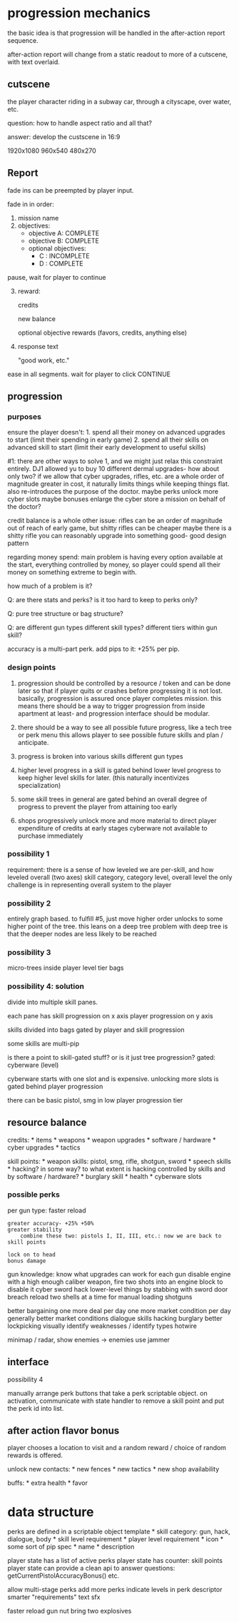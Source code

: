 # progression mechanics

the basic idea is that progression will be handled in the after-action report sequence.

after-action report will change from a static readout to more of a cutscene, with text overlaid.

## cutscene

the player character riding in a subway car, through a cityscape, over water, etc.

question: how to handle aspect ratio and all that?

answer: develop the custscene in 16:9 

1920x1080
960x540
480x270

## Report

fade ins can be preempted by player input.

fade in in order:

1. mission name
2. objectives:
    * objective A: COMPLETE
    * objective B: COMPLETE
    * optional objectives:
        * C : INCOMPLETE
        * D : COMPLETE

pause, wait for player to continue

3. reward:

    credits

    new balance

    optional objective rewards
        (favors, credits, anything else)

4. response text

    "good work, etc."

ease in all segments.
wait for player to click CONTINUE

## progression

### purposes

ensure the player doesn't:
    1. spend all their money on advanced upgrades to start (limit their spending in early game)
    2. spend all their skills on advanced skill to start (limit their early development to useful skills)

#1: there are other ways to solve 1, and we might just relax this constraint entirely.
DJ1 allowed yu to buy 10 different dermal upgrades- how about only two?
if we allow that cyber upgrades, rifles, etc. are a whole order of magnitude greater in cost, it naturally limits things
while keeping things flat.
also re-introduces the purpose of the doctor.
maybe perks unlock more cyber slots
maybe bonuses enlarge the cyber store
    a mission on behalf of the doctor?
 
credit balance is a whole other issue:
rifles can be an order of magnitude out of reach of early game, but shitty rifles can be cheaper
maybe there is a shitty rifle you can reasonably upgrade into something good- good design pattern

regarding money spend:
main problem is having every option available at the start, everything controlled by money, so player could
spend all their money on something extreme to begin with.

how much of a problem is it?

Q: are there stats and perks? is it too hard to keep to perks only?

Q: pure tree structure or bag structure?

Q: are different gun types different skill types? different tiers within gun skill?

accuracy is a multi-part perk. add pips to it: +25% per pip.

### design points
1. progression should be controlled by a resource / token and can be done later so that if player
    quits or crashes before progressing it is not lost.
    basically, progression is assured once player completes mission.
    this means there should be a way to trigger progression from inside apartment at least-
    and progression interface should be modular.

2. there should be a way to see all possible future progress, like a tech tree or perk menu
    this allows player to see possible future skills and plan / anticipate.

3. progress is broken into various skills
    different gun types

4. higher level progress in a skill is gated behind lower level progress
    to keep higher level skills for later.
    (this naturally incentivizes specialization)

5. some skill trees in general are gated behind an overall degree of progress 
    to prevent the player from attaining too early

6. shops progressively unlock more and more material
    to direct player expenditure of credits at early stages
    cyberware not available to purchase immediately

### possibility 1
requirement: there is a sense of how leveled we are per-skill, and how leveled overall (two axes)
skill category, category level, overall level
the only challenge is in representing overall system to the player

### possibility 2
entirely graph based.
to fulfill #5, just move higher order unlocks to some higher point of the tree.
this leans on a deep tree
problem with deep tree is that the deeper nodes are less likely to be reached

### possibility 3
micro-trees inside player level tier bags

### possibility 4: solution

divide into multiple skill panes.

each pane has skill progression on x axis
player progression on y axis

skills divided into bags gated by player and skill progression

some skills are multi-pip

is there a point to skill-gated stuff? or is it just tree progression?
    gated: cyberware (level)


cyberware starts with one slot and is expensive.
unlocking more slots is gated behind player progression

there can be basic pistol, smg in low player progression tier


## resource balance
credits:
    * items
    * weapons
    * weapon upgrades
    * software / hardware
    * cyber upgrades
    * tactics

skill points:
    * weapon skills: pistol, smg, rifle, shotgun, sword
    * speech skills
    * hacking? in some way?
        to what extent is hacking controlled by skills and by software / hardware?
    * burglary skill
    * health
    * cyberware slots

### possible perks

per gun type:
    faster reload
    
    greater accuracy- +25% +50%
    greater stability
        combine these two: pistols I, II, III, etc.: now we are back to skill points

    lock on to head
    bonus damage
gun knowledge: know what upgrades can work for each gun
disable engine
	with a high enough caliber weapon, fire two shots into an engine block to disable it
cyber sword
    hack lower-level things by stabbing with sword
door breach
reload two shells at a time for manual loading shotguns

better bargaining
    one more deal per day
    one more market condition per day
    generally better market conditions
dialogue skills
hacking
burglary
    better lockpicking
    visually identify weaknesses / identify types
    hotwire

minimap / radar, show enemies -> enemies use jammer

## interface 

possibility 4

manually arrange perk buttons that take a perk scriptable object.
on activation, communicate with state handler to remove a skill point and put the perk id into list.

## after  action flavor bonus

player chooses a location to visit and a random reward / choice of random rewards is offered.

unlock new contacts:
    * new fences
    * new tactics
    * new shop availability

buffs:
    * extra health
    * favor


# data structure

perks are defined in a scriptable object template
    * skill category: gun, hack, dialogue, body
    * skill level requirement
    * player level requirement
    * icon
    * some sort of pip spec
    * name
    * description

player state has a list of active perks
player state has counter: skill points
player state can provide a clean api to answer questions: getCurrentPistolAccuracyBonus() etc.


allow multi-stage perks
add more perks
indicate levels in perk descriptor
smarter "requirements" text
sfx


faster reload
gun nut
bring two explosives